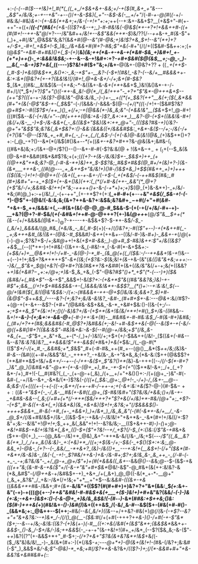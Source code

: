 +:-*(_-(_--#(*_$--+!&)+!_#(*(_((_+_/+$&+&+-&&;+/-+($(#_&+_+"&---_&$"+/&/&;+_-_+--*+*&"-+--()_/_+-&-$&)(_+"--&$-&(-__+/+"_/(_-#-+-@(#_(_(_-+/-#&:&/-#&)_&+:-(+*-*&&(*+&+;+/&-(-+!+"+:+;_++(--+:&+-&&+$?__(+&$+"-#(+-++"-+((+/___$($(-(*(#&(__+(+&-((($?+&--+;_)-#-#&!&(-@&$(*+-+?+!+&&++#-((+(#(#+!--++-_&"_@_/+?---/&"&#++_/&!+--&$"&&(++*-$_)&/$?$?(/-*-++*&-+*_#(*_&_-$"+(_)+_+#(/&"_@&$&"&;&?(&_&+#(@--&"(#-@&;+)&!$?+&_$+!--&"(*+)+?+/-$+_-#+!_+&$+!-$_)&;_/&+&&+#(#+?-#&;$"+&(_-#+"(/(/+(($&#-$&*+*+:+;(+(@_&$"-+&#-#+#&)()+(_$-(+)_(__&)_(&;++(*&_-_+-+&-+(*&#-$&_+)&#+!_+-(+*+)++()-_+:&&&!&$&;-_+--&--&-+!&#+:+?-*+#+$&#($_@(&_$__+;-@_-_)-__&(_--&-+)$?+&(*_((----)$?&!+#($+"&;+/&+-__@(&+-(@&?+?$?+((_-$_+(++$-(_#-$-)+&(@&$+*_&()+:-_&;-*$"+-__&?-(-$+!(#&!_-&?-(--&/+__#&&&++-&:+:&*(@&?+(+-+?(&&!&!(/(#+!_@+&-&+/-/+;&+(#-$&?_$_(&*_((#&:__&!&$(&--(+_+&;-*_-&((&+-&_-&+(+*_+&_&_+$_)&!(&()&*-+-/-#+/(/(*_$+/+?_)$"+"()((-*+-&_&!-@(*_/(_&!+++"-_+?+"$"&*-@+++&+$--(++"$?($($(_+-+_-)&($?-@&)&"-@&:&/&_-)-)+-__+((*(+_$&?(++"__&(+;($(_&*&&(#+"+(&(-@$"&$-+-(_$_&$"-(-/(&&&-/-&&&-$(@-_-(+/(*((_(-/+!+-($&#$?&?___@+#_$+:-#(($?_$+/++_)()_+(/+;-+(@&&(*-)&_&;&"-(+&&!&"__($&_+$+!_@-#+!(((#($&*--&(-(+/&/+"--(#(++_++(@&:+&-)$?_&+:+*_)__&?-@-(+$+((&&!_&-#+!(&(/+/&-__-)+$-/&-&&+(_-_&((&$+"_$&)(&+:++_@+"-_((($&?_#&-+)(/&?-@+"+"&$$"&;&?&(_&+$&?+:()-&&:(_&&&(_(+/&&&#_$&:_+&*-&($--_/+;-/&(-/+(+?()&"-@-_-($?&_+_+#_#+(_-_(-+_(_/(_&$-/-_(+(-&)_@_-&*(*&!(@&_(*+)&$+*()+?+:-(_@_-+?()--&*(*(/&$(#()&_+--*(_+((_&+-+&?+#_++?&-_@_&(&+;&#&-($_)($(#&+&)&;+:_/_(&+-@+/$?()--()--&+-#-#(-$?&:&$(@+!($&+&$-+_-+(_)+$(--$_&(&(@-&+#+&&#(#&*&#$?&;+(+;(*((+?-+(&-/&/&)_$+-_$&$+)++_(+((@+*&"+*&;&?-@_(-#-&-*+)&)+*_$-$$?&;_#&$+#&$(@_#+/+(&)+?-)(&-(&*___+++&-_((#(@---_+_&++$+"&/&!+)()_#-/_)&$+&_)+$___$(#&++_+)+)+++(($((&;-)+!+!-@_@++((_-(&+((_+-+*-*&+-/(-+$-(_+(*&$_/-(-++#&$(#&;_#(#+)&#+"+-+_+$($+(+-&+()&)(++:(_(*(/+#-&(++-_&&"(*_@+?(+$"&/-/+;_&&#&-&!++_$(*$"&;_-+++*+_()+_-&-*(*_-+*_+_)+;+)_$(@_(+)&-&*+)-_+/&/-*&;(#(@_)+:-+(/&!_/_-(+-++"_(+-+*$?+(+:__(_+#-#+(+__--+__&"_+&$(/_$&-+!-(-*_)-@$"+-(@&!(-&:&;&;(&+?++&-&?+:&$&;&?&#+$_--$+#(/+"+#(_&#-*_+&+-$_++/&&&:+(_--#(&+(&(-@-@_@-#_$&&-$-(+(-+(/+/&/-#+-+)-__+&?(@+?-#-$&/(_+(-&_#&*+!+*+#-@-@+++?(+-)&(_@++_+__(@_/$"&__$++(*(&--(_+/+&&&&_(@&*_$-)_@$?-+----+-&$&+$?-$-*+-&$_/_-_$_-(_&/+)_&&&&/(@_#&_(+&/&_-_&(_#-$_(+)(-+/(_()&?+;-#(($"+--)-+(*&++#(_-_+;&+++&#_(&!(&+-(@&:-#_$_&&#_)-&++_(++&_+-_-((&/-#-)&*-#+)-_&&+-+*(/_@_(+(-)-@+;$?&?+$-/+;&#_@+_+!+&(_+$+#-&&;_)-@+#_$-#&)&++:$"+/&((&$?+&_$__(--((*+*-)+!+#&(-((&++-&_(-#&!-*_(-&-#(*-&+$&_+:-(+$&/+)+__@&*+!+!-/+#-_-&(@-)-*_#-_(&_@(+((_/($&:-/--++&&+!&-+!_)&--+(*-*-)+!+;&$+?&*+*++$"-_&+((&;(+$?&:-$_(&;&!+*(&-*+&-(&"(*&(()&"&+&;+*_++:---)&/__$"&+_$_@(*_+&?(_-@+*_#+?(&(#&*+?&+&#_#(+(&+(_(&/&"_&(/+-+;&_(_+((&&?+*+)&(+&_#$?-_+$+:+/_@+;+)&*-$_&_+&_(-$"-@&?_#$"()+*_+$"(*-(---)+)($&(&#&/+(_#&*$"_--&-+$"_&&$+!-&(*$?+:-(+&+*$"&*(*(#&"&_&?&;_)&)-+-#$"+;&&__(/+!+$+#_&&$&&-+-(_)&&&/&!&*+-&$$?__(*()+:--+:&:&!_$(--@_/+!&#($(_&!(@&"&$&:-/_(+:_-(#&_&&+-++-@+$()&/&:&;&&+?_$_)+#-(&*_@$"-$_++_&$_/----&?-(+;&?+;&/&-&!&?_-&#-_(#+#+$+-&:---@&_+:&/_/_#$?-+(@-+(+-&+--&$?-(+#+"_(_@&#&-&$+&&_-&-*_+&#+$&:()-((&-(+;_/--+;+$++&_$"+(&:+!+;()(/-*&)&?+/&-(*+$+*(&+!&(&/+*+!+#()_$+/&-((_#&&--&*+!+___-&-)-(+;&_+:+-&&-@__+(-#-)_++:&+(#_)-__#&*_#&+_-_#-#&:&$_/-#(&-#+)&#&;(_(#+/+?++(#&;&&&#&(-#_@$?+)_&_#&*&(+;-*&!-_+#-*&$++&(-@(--&($+-_+(-&/-@((+_&#()_#+?((_&&:&_$"-#&)&+&:-&-$(--#_(_@-+_/&*&;+_$"(/&_&-+&_(+__-$"_$+_+_&"+&__+-(*-/_)+/-)&!(/+;+$+(+/-$&&++(/&!-_($((_&+(-#&--_&--_&?&:&?&)&?__++&&&!$"++-&&$(+_#&+_)+&(+_$&:_/(_-@-#(*(($"_$+/-/(+_#_-_&&#&;+*_$_&$"_#+(-#-#&_++(#_+--(@()__&*($_++/&;(_&)&-_#-&--(_&#(((+-#+/&&$"&!_-_++*+?_-+&(&-_&-+"&*&_&;(*&-&:($++(@&$$?+(+*&#+*&$+!&/+*&++/-*_-+--(-/++-&($+_$"&?()+*(_&)_-_&-+++((-_-/(/-$(*-#+?_)&"_@_)()&#&+&"-@+*-(+-&-(@+_+)_#+_-*-$+(+"_(($+*&!-&+;_/+_(_+?&*-/+)_#+!(-(__#(#&?(_(_-_(+-@-+(_&)_/(+__+/+"+&()()+:-/(+(@+_-)&"-#(-&#-(_-+/(&--&+_-&*&/(*-)$?&(-*(/((+(_$&:_@+:_@+!-_-/+)-/_(&+-__@--&;&$-/(+((((+*-(-+_(-((-+;&*+/(++-+#-/-++-+;+(-&+:&:+&(_$?-@-)(#-$&$-++:($(___&-+"&$+(-_-/_&-__#&(+-&#((_@+_($-#&!&#+"(_$?&/&/+&&;()+/&-+-_+&#&-&&--(_&;(/+#+(+*(/-*+*($&/+++?+"$?+&(/+/&)+*-#&/(@+"+;_+$?--(+$"_#-&((+-&*(_+)(&&*&)(&_+&+&)($+!+;&?&;+"(/_$&&&$()-++++$&&+__#-&(-+#_(+-_+&&+)_)+/&*_)_/&_&_&"(-(#(-&*+-&/+__/_-&-_@_$+/(/&_+#&!&$+/(&-_((&$-$+;-+&&-/-/&!&!+"+&+*&-_-&*(#+!+/&((/+:$?&"+;&:--&!&"+!_@+!+;_$_++_&(_&&"+!+!--&?&/&;-__(($+&++-#_)-)-(_)+;_@-*&!+#&$-+&!+!&?&*(_&*_(()-$+($"+?&!--+/_+$?(/-$_(+:()&:(/$"&-+#_&+&($+*-@(+_)_---(@_&&--/&)+*_@&)_&+"-*+*&-&/(/&-_/&;+$(*---/$"((_&__&?&(+*_)_/_/++_&()&:&)-_+:(+&)+*_/((+;+$(&-/+;-$&(-_+$()($+:+:&;_@-&&_+)-@&-_(+?--(-_&&/__-*+&+?_(&)-/&(()+__---+:&!+(__&$+!-(_/+"($&*(#-+&*+/&-&)&-_(&(-(_-+!-_$?_#&/+_+&-)+&-/_&-#+;$?+;&!&_&-_&_++_-_(/-#-(-+_-_-+;&?&/&"-_+/_@-+_@+/$"+)+_(#(+&_&&((_&+*--&&_@()--&_&;_@-_-$-(&$-+&_(((++"&;(&-#-&-+&($"+/(-&-+"&"+#+$&*_@&!-&$"-@_#&+(&(++:&!&?-&(*&_&#$"-(_/___@++_&_-+/&#&$+-+)_+&+_/+(_&+)_@_@((-&(*_+-*-__@+"(_&_+_&?&"_/_+&:-/&*(/+!&;+"+*__+"+$--&:&*&#-(((_&+-_+&*((_&&&+*+#&_-/&&+;_#+(&*_-__&/&"+(($$?(#(#+#+)+)&?+?+"&*(&&:_$_(+:_&+-&"(-+)-+(((@(+_--)++&"&#&!-#-#&$+&(+___+($-)&!+)+#+_&"&?(&&/_-(*-)-)&(+:&;-+&+-)&$+:()-(-&-@+_+)&/&_&$&!(-(#-*-)_-&*(#_#&:+$++&;()&:($(#-)+++&(_+)(#&!&+_-()-)&#()_)&$+(($++&$_/(-&/_&-#--&$($+-(#&(+#-#()-_(&&*&;+:_@&++--$(++;-__#&*(--&(_&/+)((&--*+/++&?-#&$($+)_@(/(_&-_(-+$?--&?+"+"&+&?&:--+)&*_/-/(/()_@(__-($&:_#(/+(+#(-+++?+_+&-)()-/+#(-+-$"&*($+;--&_--+/&;-*&!&:((&?-*_(+)&_(_+*-)(*-#__((+:+&(/&#(*+*(&$"&*+;(&&$&*_&&+_+-&&$-_()-&_/-$+/&/-)&;++&&_$(-_-+-+"(&-+&!+!(#+_+/&*_(--$?($&_&;-&-($"-+_+_)&?(($?$"(+-&&$+*+"_#-$+;_-(/+?+&+"$?&(&+&?&*+!&$_+&*(*(-($_/&"&)&/&!__-)-_&(&*(#+:-)(*(/&$-_+;---@+*+)-@(&+(&!+!-(_#&-(/&?+;&:&#(-$"_)_&&$+*&/_-&;$"-@&)-*_+&;+#(/$?++_&-*&?&+_/(($?-)+;(/(*-&&#+#+"+&-&&?&+&#___#&#+(_:_:
